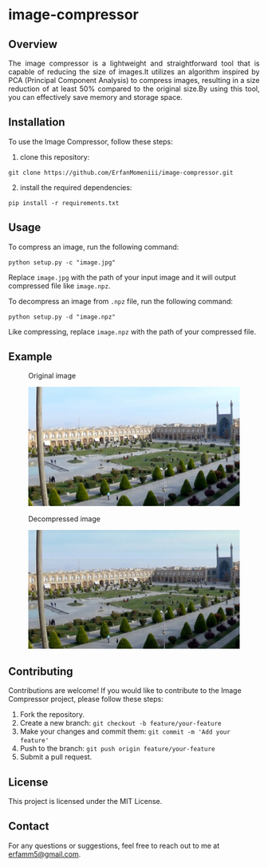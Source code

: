 # image-compressor

## Overview
<div align="justify">The image compressor is a lightweight and straightforward tool that is capable of reducing the size of images.It utilizes an algorithm inspired by PCA (Principal Component Analysis) to compress images, resulting in a size reduction of at least 50% compared to the original size.By using this tool, you can effectively save memory and storage space.</div>

## Installation
To use the Image Compressor, follow these steps:
1. clone this repository:
```git
git clone https://github.com/ErfanMomeniii/image-compressor.git
```
2. install the required dependencies:
```pip
pip install -r requirements.txt
```

## Usage
To compress an image, run the following command:
```
python setup.py -c "image.jpg"
```
Replace `image.jpg` with the path of your input image and it will output compressed file like `image.npz`.


To decompress an image from `.npz` file, run the following command:
```
python setup.py -d "image.npz"
```
Like compressing, replace `image.npz` with the path of your compressed file.

## Example

<figure>
    <p align="center" style="text-align: justify; width:50%; height: 50%"><figcaption>Original image</figcaption></p>
    <img src="assets/isfahan-o.jpg" alt="Image Description">
</figure>

<figure>
    <p align="center" style="text-align: justify;width:50%; height: 50%"><figcaption>Decompressed image</figcaption></p>
    <img src="assets/isfahan-d.jpg" alt="Image Description">
</figure>

## Contributing

Contributions are welcome! If you would like to contribute to the Image Compressor project, please follow these steps:

1. Fork the repository.
2. Create a new branch: `git checkout -b feature/your-feature`
3. Make your changes and commit them: `git commit -m 'Add your feature'`
4. Push to the branch: `git push origin feature/your-feature`
5. Submit a pull request.

## License

This project is licensed under the MIT License.

## Contact

For any questions or suggestions, feel free to reach out to me at [erfamm5@gmail.com](mailto:erfamm5@gmail.com).
